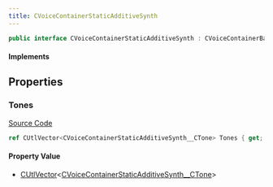 ```yaml
---
title: CVoiceContainerStaticAdditiveSynth
---
```


```csharp
public interface CVoiceContainerStaticAdditiveSynth : CVoiceContainerBase, ISchemaClass<CVoiceContainerBase>, ISchemaClass<CVoiceContainerStaticAdditiveSynth>, ISchemaField, ISchemaClass, INativeHandle
```

#### Implements

## Properties

### Tones

[Source Code](https://github.com/swiftly-solution/swiftlys2/blob/main/managed/src/SwiftlyS2.Generated/Schemas/Interfaces/CVoiceContainerStaticAdditiveSynth.cs#L17)

```csharp
ref CUtlVector<CVoiceContainerStaticAdditiveSynth__CTone> Tones { get; }
```

#### Property Value

- [CUtlVector](/docs/api/-1)<[CVoiceContainerStaticAdditiveSynth__CTone](/docs/api/shared/schemadefinitions/cvoicecontainerstaticadditivesynth__ctone)>

